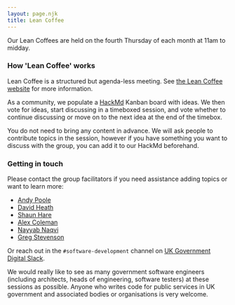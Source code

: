 ```yaml
---
layout: page.njk
title: Lean Coffee
---
```


Our Lean Coffees are held on the fourth Thursday of each month at 11am to midday.

### How 'Lean Coffee' works

Lean Coffee is a structured but agenda-less meeting. See [the Lean Coffee website](http://leancoffee.org/) for more information.

As a community, we populate a [HackMd](https://hackmd.io/) Kanban board with ideas. We then vote for ideas, start discussing in a timeboxed session, and vote whether to continue discussing or move on to the next idea at the end of the timebox.

You do not need to bring any content in advance. We will ask people to contribute topics in the session, however if you have something you want to discuss with the group, you can add it to our HackMd beforehand.

### Getting in touch

Please contact the group facilitators if you need assistance adding topics or want to learn more:

* [Andy Poole](mailto:Andy.Poole@ukho.gov.uk)
* [David Heath](mailto:david.heath@digital.cabinet-office.gov.uk)
* [Shaun Hare](mailto:shaun.hare@dvsa.gov.uk)
* [Alex Coleman](mailto:alex.coleman@ate.gov.uk)
* [Nayyab Naqvi](mailto:Nayyab.Naqvi@dsit.gov.uk)
* [Greg Stevenson](mailto:greg.stevenson@digital.cabinet-office.gov.uk)

Or reach out in the `#software-development` channel on [UK Government Digital Slack](https://ukgovernmentdigital.slack.com/).

We would really like to see as many government software engineers (including architects, heads of engineering, software testers) at these sessions as possible. Anyone who writes code for public services in UK government and associated bodies or organisations is very welcome.
